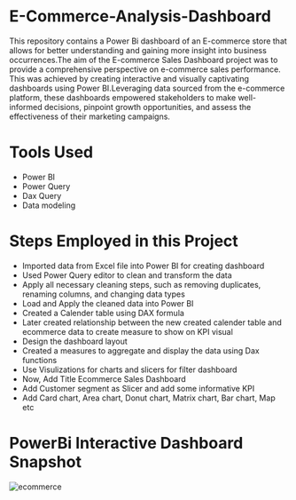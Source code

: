 # E-Commerce-Analysis-Dashboard
This repository contains a Power Bi dashboard of an E-commerce store that allows for better understanding and gaining more insight into business occurrences.The aim of the E-commerce Sales Dashboard project was to provide a comprehensive perspective on e-commerce sales performance. This was achieved by creating interactive and visually captivating dashboards using Power BI.Leveraging data sourced from the e-commerce platform, these dashboards empowered stakeholders to make well-informed decisions, pinpoint growth opportunities, and assess the effectiveness of their marketing campaigns.

# Tools Used
- Power BI
- Power Query
- Dax Query
- Data modeling

# Steps Employed in this Project
- Imported data from Excel file into Power BI for creating dashboard
- Used Power Query editor to clean and transform the data
- Apply all necessary cleaning steps, such as removing duplicates, renaming columns, and changing data types
- Load and Apply the cleaned data into Power BI
- Created a Calender table using DAX formula
- Later created relationship between the new created calender table and ecommerce data to create measure to show on KPI visual
- Design the dashboard layout
- Created a measures to aggregate and display the data using Dax functions
- Use Visulizations for charts and slicers for filter dashboard
- Now, Add Title Ecommerce Sales Dashboard
- Add Customer segment as Slicer and add some informative KPI
- Add Card chart, Area chart, Donut chart, Matrix chart, Bar chart, Map etc

# PowerBi Interactive Dashboard Snapshot
![ecommerce](https://github.com/cwiredu1/E-Commerce-Analysis-Dashboard/assets/121901813/47fa944a-8038-40de-b005-bb6b6e5d34ce)

